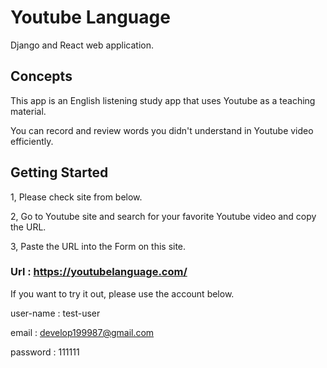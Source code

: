 # Youtube Language

Django and React web application.



## Concepts
This app is an English listening study app that uses Youtube as a teaching material.

You can record and review words you didn't understand in Youtube video efficiently.


## Getting Started
1, Please check site from below.

2, Go to Youtube site and search for your favorite Youtube video and copy the URL.

3, Paste the URL into the Form on this site.

### Url : https://youtubelanguage.com/

If you want to try it out, please use the account below.

user-name : test-user

email : develop199987@gmail.com

password : 111111

